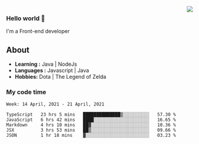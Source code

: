 <img align='right' src="https://github-readme-stats.vercel.app/api?username=jumodada&show_icons=true&theme=vue">

### Hello world 👋

I'm a Front-end developer 
    
## About
-  **Learning :** Java | NodeJs
-  **Languages :** Javascript | Java
-  **Hobbies:** Dota | The Legend of Zelda

### My code time

<!--START_SECTION:waka-->
```text
Week: 14 April, 2021 - 21 April, 2021

TypeScript   23 hrs 5 mins   ██████████████▒░░░░░░░░░░   57.30 % 
JavaScript   6 hrs 42 mins   ████░░░░░░░░░░░░░░░░░░░░░   16.65 % 
Markdown     4 hrs 10 mins   ██▓░░░░░░░░░░░░░░░░░░░░░░   10.36 % 
JSX          3 hrs 53 mins   ██▒░░░░░░░░░░░░░░░░░░░░░░   09.66 % 
JSON         1 hr 18 mins    ▓░░░░░░░░░░░░░░░░░░░░░░░░   03.23 % 
```
<!--END_SECTION:waka-->
